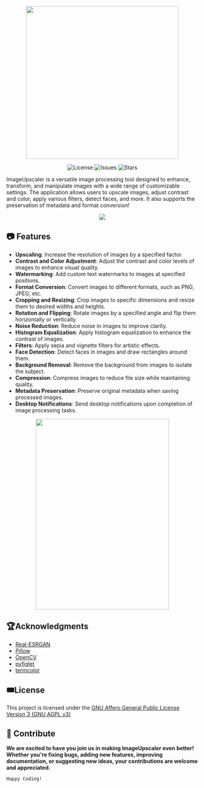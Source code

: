 <p align="center">
 <img height="400" width="400" src="https://github.com/aa-sikkkk/ImageUpscaler/assets/152005759/0af66753-5e4a-4322-ac35-fade40b1656b"
</p>
<p align="center">
  <img src="https://img.shields.io/github/license/aa-sikkkk/ImageUpscaler" alt="License">
  <img src="https://img.shields.io/github/issues/aa-sikkkk/ImageUpscaler" alt="Issues">
  <img src="https://img.shields.io/github/stars/aa-sikkkk/ImageUpscaler" alt="Stars">
</p>

ImageUpscaler is a versatile image processing tool designed to enhance, transform, and manipulate images with a wide range of customizable settings. The application allows users to upscale images, adjust contrast and color, apply various filters, detect faces, and more. It also supports the preservation of metadata and format conversion!

<p align="center">
 <img src="https://github.com/aa-sikkkk/ImageUpscaler/assets/152005759/182e139b-2582-4070-a09d-cf249aa86878">
</p>


## 📷 Features

- **Upscaling**: Increase the resolution of images by a specified factor.
- **Contrast and Color Adjustment**: Adjust the contrast and color levels of images to enhance visual quality.
- **Watermarking**: Add custom text watermarks to images at specified positions.
- **Format Conversion**: Convert images to different formats, such as PNG, JPEG, etc.
- **Cropping and Resizing**: Crop images to specific dimensions and resize them to desired widths and heights.
- **Rotation and Flipping**: Rotate images by a specified angle and flip them horizontally or vertically.
- **Noise Reduction**: Reduce noise in images to improve clarity.
- **Histogram Equalization**: Apply histogram equalization to enhance the contrast of images.
- **Filters**: Apply sepia and vignette filters for artistic effects.
- **Face Detection**: Detect faces in images and draw rectangles around them.
- **Background Removal**: Remove the background from images to isolate the subject.
- **Compression**: Compress images to reduce file size while maintaining quality.
- **Metadata Preservation**: Preserve original metadata when saving processed images.
- **Desktop Notifications**: Send desktop notifications upon completion of image processing tasks.

<p align="center">
 <img width="350" height="500" src="https://github.com/aa-sikkkk/ImageUpscaler/assets/152005759/6fd814dc-02ef-4147-a30e-bded623efae1">
</p>


## 🏆Acknowledgments

- [Real-ESRGAN](https://github.com/xinntao/Real-ESRGAN)
- [Pillow](https://python-pillow.org/)
- [OpenCV](https://opencv.org/)
- [pyfiglet](https://github.com/pwaller/pyfiglet)
- [termcolor](https://pypi.org/project/termcolor/)

## 🎟️License 

This project is licensed under the [GNU Affero General Public License Version 3 (GNU AGPL v3)](https://github.com/aa-sikkkk/ImageUpscaler/blob/8e52b2b3c76b2847b588341534057a03d5861aee/LICENSE.txt)

## 🦮 Contribute 
**We are excited to have you join us in making ImageUpscaler even better! Whether you're fixing bugs, adding new features, improving documentation, or suggesting new ideas, your contributions are welcome and appreciated.**

 `Happy Coding!`
